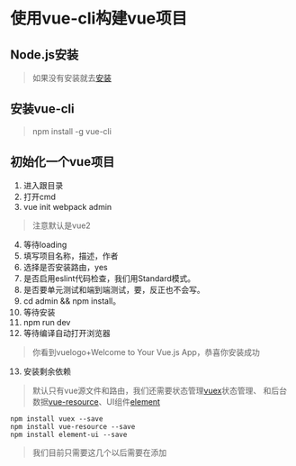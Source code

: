 # 使用vue-cli构建vue项目

## Node.js安装
> 如果没有安装就去[安装](https://nodejs.org/en/download/)

## 安装vue-cli

> npm install -g vue-cli

## 初始化一个vue项目

1. 进入跟目录
2. 打开cmd
3. vue init webpack admin
> 注意默认是vue2
4. 等待loading 
5. 填写项目名称，描述，作者
6. 选择是否安装路由，yes
7. 是否启用eslint代码检查，我们用Standard模式。
8. 是否要单元测试和端到端测试，要，反正也不会写。
9. cd admin && npm install。
10. 等待安装
11. npm run dev
12. 等待编译自动打开浏览器
> 你看到vuelogo+Welcome to Your Vue.js App，恭喜你安装成功
13. 安装剩余依赖
> 默认只有vue源文件和路由，我们还需要状态管理[vuex](https://vuex.vuejs.org/zh-cn/)状态管理、
和后台数据[vue-resource](https://github.com/pagekit/vue-resource)、UI组件[element](https://github.com/ElemeFE/element)
```
npm install vuex --save
npm install vue-resource --save
npm install element-ui --save
```
> 我们目前只需要这几个以后需要在添加








